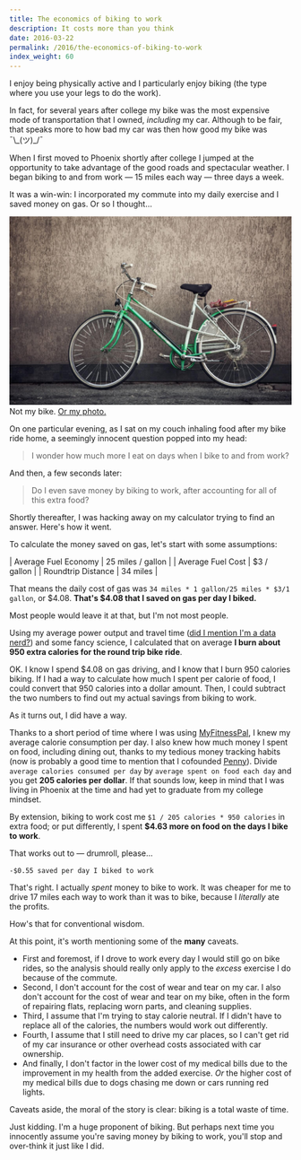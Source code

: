 ```yaml
---
title: The economics of biking to work
description: It costs more than you think
date: 2016-03-22
permalink: /2016/the-economics-of-biking-to-work
index_weight: 60
---
```


I enjoy being physically active and I particularly enjoy biking (the type where you use your legs to do the work).

In fact, for several years after college my bike was the most expensive mode of transportation that I owned, _including_ my car. Although to be fair, that speaks more to how bad my car was then how good my bike was ¯\\\_(ツ)\_/¯

When I first moved to Phoenix shortly after college I jumped at the opportunity to take advantage of the good roads and spectacular weather. I began biking to and from work — 15 miles each way — three days a week.

It was a win-win: I incorporated my commute into my daily exercise and I saved money on gas. Or so I thought…

![A classic green bicycle](/assets/images/green-bicycle.jpg)
<span class="subtitle">Not my bike. [Or my photo.](https://www.pexels.com/photo/wall-sport-green-bike-2242/)</span>

On one particular evening, as I sat on my couch inhaling food after my bike ride home, a seemingly innocent question popped into my head:

> I wonder how much more I eat on days when I bike to and from work?

And then, a few seconds later:

> Do I even save money by biking to work, after accounting for all of this extra food?

Shortly thereafter, I was hacking away on my calculator trying to find an answer. Here's how it went.

To calculate the money saved on gas, let's start with some assumptions:

| Average Fuel Economy | 25 miles / gallon |
| Average Fuel Cost    | $3 / gallon       |
| Roundtrip Distance   | 34 miles          |

That means the daily cost of gas was `34 miles * 1 gallon/25 miles * $3/1 gallon`, or $4.08. **That's $4.08 that I saved on gas per day I biked.**

Most people would leave it at that, but I'm not most people.

Using my average power output and travel time ([did I mention I'm a data nerd?](/2016/a-heat-map-of-my-life)) and some fancy science, I calculated that on average **I burn about 950 extra calories for the round trip bike ride**.

OK. I know I spend $4.08 on gas driving, and I know that I burn 950 calories biking. If I had a way to calculate how much I spent per calorie of food, I could convert that 950 calories into a dollar amount. Then, I could subtract the two numbers to find out my actual savings from biking to work.

As it turns out, I did have a way.

Thanks to a short period of time where I was using [MyFitnessPal](https://www.myfitnesspal.com/), I knew my average calorie consumption per day. I also knew how much money I spent on food, including dining out, thanks to my tedious money tracking habits (now is probably a good time to mention that I cofounded [Penny](https://www.pennyapp.io/)). Divide `average calories consumed per day` by `average spent on food each day` and you get **205 calories per dollar**. If that sounds low, keep in mind that I was living in Phoenix at the time and had yet to graduate from my college mindset.

By extension, biking to work cost me `$1 / 205 calories * 950 calories` in extra food; or put differently, I spent **$4.63 more on food on the days I bike to work**.

That works out to — drumroll, please…

```
-$0.55 saved per day I biked to work
```

That's right. I actually _spent_ money to bike to work. It was cheaper for me to drive 17 miles each way to work than it was to bike, because I _literally_ ate the profits.

How's that for conventional wisdom.

At this point, it's worth mentioning some of the **many** caveats.

- First and foremost, if I drove to work every day I would still go on bike rides, so the analysis should really only apply to the _excess_ exercise I do because of the commute.
- Second, I don't account for the cost of wear and tear on my car. I also don't account for the cost of wear and tear on my bike, often in the form of repairing flats, replacing worn parts, and cleaning supplies.
- Third, I assume that I'm trying to stay calorie neutral. If I didn't have to replace all of the calories, the numbers would work out differently.
- Fourth, I assume that I still need to drive my car places, so I can't get rid of my car insurance or other overhead costs associated with car ownership.
- And finally, I don't factor in the lower cost of my medical bills due to the improvement in my health from the added exercise. _Or_ the higher cost of my medical bills due to dogs chasing me down or cars running red lights.

Caveats aside, the moral of the story is clear: biking is a total waste of time.

Just kidding. I'm a huge proponent of biking. But perhaps next time you innocently assume you're saving money by biking to work, you'll stop and over-think it just like I did.
